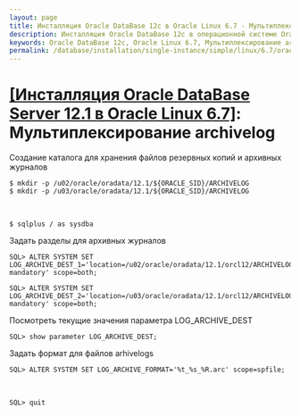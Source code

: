 ```yaml
---
layout: page
title: Инсталляция Oracle DataBase 12c в Oracle Linux 6.7 - Мультиплексирование archivelog
description: Инсталляция Oracle DataBase 12c в операционной системе Oracle Linux 6.7 - Мультиплексирование archivelog
keywords: Oracle DataBase 12c, Oracle Linux 6.7, Мультиплексирование archivelog
permalink: /database/installation/single-instance/simple/linux/6.7/oracle/12.1/oracle-archivelogs-multiplexing/
---
```


# <a href="/database/installation/single-instance/simple/linux/6.7/oracle/12.1/">[Инсталляция Oracle DataBase Server 12.1 в Oracle Linux 6.7]</a>: Мультиплексирование archivelog

Создание каталога для хранения файлов резервных копий и архивных журналов

    $ mkdir -p /u02/oracle/oradata/12.1/${ORACLE_SID}/ARCHIVELOG
    $ mkdir -p /u03/oracle/oradata/12.1/${ORACLE_SID}/ARCHIVELOG

<br/>

    $ sqlplus / as sysdba

Задать разделы для архивных журналов

    SQL> ALTER SYSTEM SET LOG_ARCHIVE_DEST_1='location=/u02/oracle/oradata/12.1/orcl12/ARCHIVELOG mandatory' scope=both;

    SQL> ALTER SYSTEM SET LOG_ARCHIVE_DEST_2='location=/u03/oracle/oradata/12.1/orcl12/ARCHIVELOG mandatory' scope=both;

Посмотреть текущие значения параметра LOG_ARCHIVE_DEST

    SQL> show parameter LOG_ARCHIVE_DEST;

Задать формат для файлов arhivelogs

    SQL> ALTER SYSTEM SET LOG_ARCHIVE_FORMAT='%t_%s_%R.arc' scope=spfile;

<br/>

    SQL> quit

